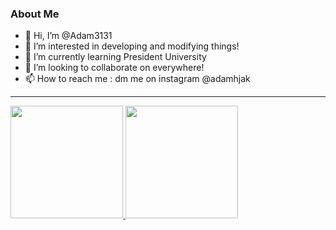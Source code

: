 ### About Me
- 👋 Hi, I’m @Adam3131
- 👀 I’m interested in developing and modifying things!
- 🌱 I’m currently learning President University
- 💞️ I’m looking to collaborate on everywhere!
- 📫 How to reach me : dm me on instagram @adamhjak

---

<p align="left">
  <a href="https://github.com/ophinst>">
    <img height="180em" src="https://github-readme-stats-eight-theta.vercel.app/api?username=ophinst&show_icons=true&theme=algolia&include_all_commits=true&count_private=true"/>
    <img height="180em" src="https://github-readme-stats-eight-theta.vercel.app/api/top-langs/?username=Adam3131&layout=compact&langs_count=8&theme=algolia"/>
  </a>
</p>
